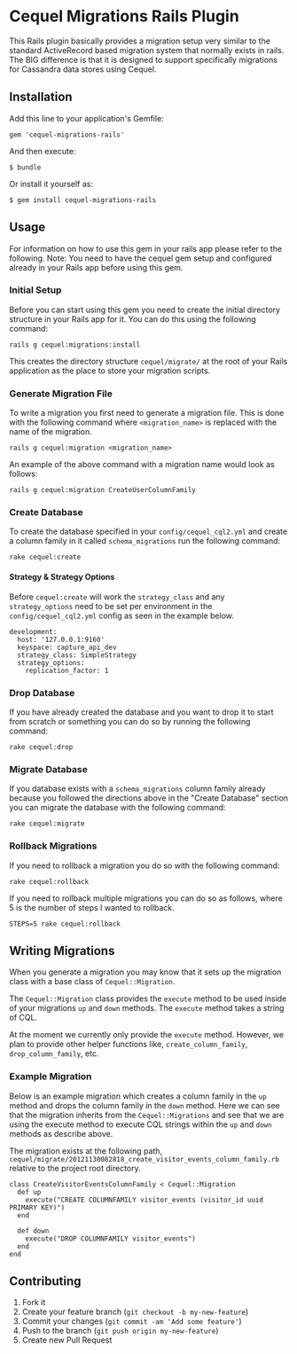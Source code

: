 # Cequel Migrations Rails Plugin

This Rails plugin basically provides a migration setup very similar to the
standard ActiveRecord based migration system that normally exists in rails.
The BIG difference is that it is designed to support specifically migrations
for Cassandra data stores using Cequel.

## Installation

Add this line to your application's Gemfile:

    gem 'cequel-migrations-rails'

And then execute:

    $ bundle

Or install it yourself as:

    $ gem install cequel-migrations-rails

## Usage

For information on how to use this gem in your rails app please refer to the
following. Note: You need to have the cequel gem setup and configured already
in your Rails app before using this gem.

### Initial Setup

Before you can start using this gem you need to create the initial directory
structure in your Rails app for it. You can do this using the following
command:

```
rails g cequel:migrations:install
```

This creates the directory structure `cequel/migrate/` at the root of your
Rails application as the place to store your migration scripts.

### Generate Migration File

To write a migration you first need to generate a migration file. This is done
with the following command where `<migration_name>` is replaced with the name
of the migration.

```
rails g cequel:migration <migration_name>
```

An example of the above command with a migration name would look as follows:

```
rails g cequel:migration CreateUserColumnFamily
```

### Create Database

To create the database specified in your `config/cequel_cql2.yml` and create a
column family in it called `schema_migrations` run the following command:

```
rake cequel:create
```

#### Strategy & Strategy Options

Before `cequel:create` will work the `strategy_class` and any
`strategy_options` need to be set per environment in the `config/cequel_cql2.yml`
config as seen in the example below.

```
development:
  host: '127.0.0.1:9160'
  keyspace: capture_api_dev
  strategy_class: SimpleStrategy
  strategy_options:
    replication_factor: 1
```

### Drop Database

If you have already created the database and you want to drop it to start from
scratch or something you can do so by running the following command:

```
rake cequel:drop
```

### Migrate Database

If you database exists with a `schema_migrations` column family already
because you followed the directions above in the "Create Database" section you
can migrate the database with the following command:

```
rake cequel:migrate
```

### Rollback Migrations

If you need to rollback a migration you do so with the following command:

```
rake cequel:rollback
```

If you need to rollback multiple migrations you can do so as follows, where 5
is the number of steps I wanted to rollback.

```
STEPS=5 rake cequel:rollback
```

## Writing Migrations

When you generate a migration you may know that it sets up the migration class
with a base class of `Cequel::Migration`.

The `Cequel::Migration` class provides the `execute` method to be used inside
of your migrations `up` and `down` methods. The `execute` method takes a
string of CQL.

At the moment we currently only provide the `execute` method. However, we plan
to provide other helper functions like, `create_column_family`,
`drop_column_family`, etc.

### Example Migration

Below is an example migration which creates a column family in the `up` method
and drops the column family in the `down` method. Here we can see that the
migration inherits from the `Cequel::Migrations` and see that we are using the
execute method to execute CQL strings within the `up` and `down` methods as
describe above.

The migration exists at the following path,
`cequel/migrate/20121130082818_create_visitor_events_column_family.rb`
relative to the project root directory.

    class CreateVisitorEventsColumnFamily < Cequel::Migration
      def up
        execute("CREATE COLUMNFAMILY visitor_events (visitor_id uuid PRIMARY KEY)")
      end

      def down
        execute("DROP COLUMNFAMILY visitor_events")
      end
    end

## Contributing

1. Fork it
2. Create your feature branch (`git checkout -b my-new-feature`)
3. Commit your changes (`git commit -am 'Add some feature'`)
4. Push to the branch (`git push origin my-new-feature`)
5. Create new Pull Request
